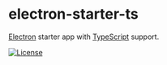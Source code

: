 electron-starter-ts
===================
[Electron][electron] starter app with [TypeScript][typescript] support.

[electron]: https://electronjs.org/  "Electron"
[typescript]: https://www.typescriptlang.org/ "TypeScript"

[![License](https://img.shields.io/badge/license-CC0%201.0-green.svg?style=flat-square)](https://creativecommons.org/publicdomain/zero/1.0/)
